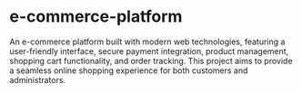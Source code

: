 # e-commerce-platform
An e-commerce platform built with modern web technologies, featuring a user-friendly interface, secure payment integration, product management, shopping cart functionality, and order tracking. This project aims to provide a seamless online shopping experience for both customers and administrators.

